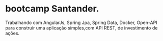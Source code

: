 # bootcamp Santander.
Trabalhando com AngularJs, Spring Jpa, Spring Data, Docker, Open-API para construir uma aplicação simples,com API REST, de investimento de ações.
